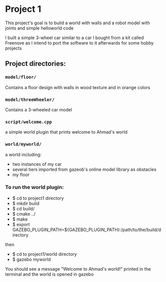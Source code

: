 # Project 1

This project's goal is to build a world with walls and a robot model with joints and simple helloworld code

I built a simple 3-wheel car similar to a car I bought from a kit called Freenove as I intend to port the software to it afterwards for some hobby projects


## Project directories:

### `model/floor/`
Contains a floor design with walls in wood texture and in orange colors
### `model/threeWheeler/`
Contains a 3-wheeled car model
### `script/welcome.cpp`
a simple world plugin that prints welcome to Ahmad's world
### `world/myworld/`
a world including:
- two instances of my car
- several tiers imported from gazeob's online model library as obstacles
- my floor

### To run the world plugin:
- $ cd to project1 directory
- $ mkdir build
- $ cd build/
- $ cmake ../
- $ make
- $ export GAZEBO_PLUGIN_PATH=${GAZEBO_PLUGIN_PATH}:/path/to/the/build/directory

then 
- $ cd to project1/world directory
- $ gazebo myworld

You should see a message "Welcome to Ahmad's world!" printed in the terminal and the world is opened in gazebo